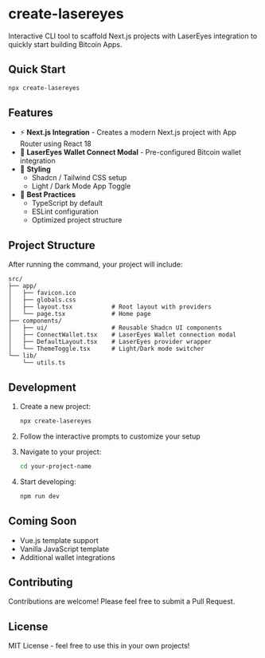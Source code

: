 # create-lasereyes

Interactive CLI tool to scaffold Next.js projects with LaserEyes integration to quickly start building Bitcoin Apps.

## Quick Start

```bash
npx create-lasereyes
```

## Features

- ⚡️ **Next.js Integration** - Creates a modern Next.js project with App Router using React 18
- 🔐 **LaserEyes Wallet Connect Modal** - Pre-configured Bitcoin wallet integration
- 🎨 **Styling**
  - Shadcn / Tailwind CSS setup
  - Light / Dark Mode App Toggle
- 🚀 **Best Practices**
  - TypeScript by default
  - ESLint configuration
  - Optimized project structure

## Project Structure

After running the command, your project will include:

```
src/
├── app/
│   ├── favicon.ico
│   ├── globals.css
│   ├── layout.tsx           # Root layout with providers
│   └── page.tsx             # Home page
├── components/
│   ├── ui/                  # Reusable Shadcn UI components
│   ├── ConnectWallet.tsx    # LaserEyes Wallet connection modal
│   ├── DefaultLayout.tsx    # LaserEyes provider wrapper
│   └── ThemeToggle.tsx      # Light/Dark mode switcher
└── lib/
    └── utils.ts
```

## Development

1. Create a new project:

   ```bash
   npx create-lasereyes
   ```

2. Follow the interactive prompts to customize your setup

3. Navigate to your project:

   ```bash
   cd your-project-name
   ```

4. Start developing:
   ```bash
   npm run dev
   ```

## Coming Soon

- Vue.js template support
- Vanilla JavaScript template
- Additional wallet integrations

## Contributing

Contributions are welcome! Please feel free to submit a Pull Request.

## License

MIT License - feel free to use this in your own projects!
